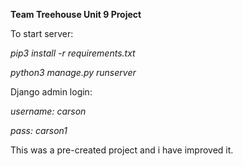 **Team Treehouse Unit 9 Project**


To start server:

*pip3 install -r requirements.txt*

*python3 manage.py runserver*


Django admin login:

*username: carson*

*pass: carson1*


This was a pre-created project and i have improved it. 
